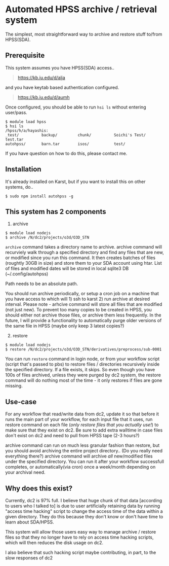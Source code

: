 # Automated HPSS archive / retrieval system

The simplest, most straightforward way to archive and restore stuff to/from HPSS(SDA).

## Prerequisite

This system assumes you have HPSS(SDA) access..
> https://kb.iu.edu/d/alja 

and you have keytab based authentication configured.
> https://kb.iu.edu/d/aumh

Once configured, you should be able to run `hsi ls` without entering user/pass.

```
$ module load hpss
$ hsi ls
/hpss/h/a/hayashis:
_test/          backup/         chunk/          Soichi's Test/  test.tar        
autohpss/       barn.tar        isos/           test/           
```

If you have question on how to do this, please contact me.

## Installation

It's already installed on Karst, but if you want to install this on other systems, do..

```
$ sudo npm install autohpss -g
```

## This system has 2 components

1) archive

```
$ module load nodejs
$ archive /N/dc2/projects/o3d/O3D_STN
```

`archive` command takes a directory name to archive. archive command will recurviely walk through a specified directory and find
any files that are new, or modified since you run this command. It then creates batches of files (roughtly 30GB in size) 
and store them to your SDA account using htar. List of files and modified dates will be stored in local sqlite3 DB (~/.config/autohpss)

Path needs to be an absolute path.

You should run archive periodically, or setup a cron job on a machine that you have access to which will 1) ssh to karst 2) run archive at desired interval. Please note - arhcive command will store all files that are modified (not just new). To prevent too many copies to be created in HPSS, you should either not archive those files, or archive them less frequently. In the future, I will provide a functionality to automatically purge older versions of the same file in HPSS (maybe only keep 3 latest copies?)

2) restore 

```
$ module load nodejs
$ restore /N/dc2/projects/o3d/O3D_STN/derivatives/preprocess/sub-0001
```

You can run `restore` command in login node, or from your workflow script (script that's passed to pbs) to restore files / directories 
recursively inside the specified directory.  If a file exists, it skips. So even though you have 100s of files archived, 
unless they were purged by dc2 system, the restore command will do nothing most of the time - it only restores if files are gone missing.

## Use-case

For any workflow that read/write data from dc2, update it so that before it runs the main part of your workflow, for each input file that it uses, run restore command on each file (*only restore files that you actually use!*) to make sure that they exist on dc2. Be sure to add extra walltime in case files don't exist on dc2 and need to pull from HPSS tape (2-3 hours?)

archive command can run on much less granular fashion than restore, but you should avoid archiving the entire project directory.. (Do you really need everything there?) archive command will archive *all* new/modified files under the specified directory. You can run it after your workflow successfull completes, or automatically(via cron) once a week/month depending on your archival need. 

## Why does this exist?

Currently, dc2 is 97% full. I believe that huge chunk of that data [according to users who I talked to] is due to user artificially retaining data by running "access time hacking" script to change the access time of the data within a given directory. They do this because they don't know or don't have time to learn about SDA/HPSS. 

This system will allow those users easy way to manage archive / restore files so that they no longer have to rely on access time hacking scripts, which will then reduces the disk usage on dc2.

I also believe that such hacking script maybe contributing, in part, to the slow responses of dc2




